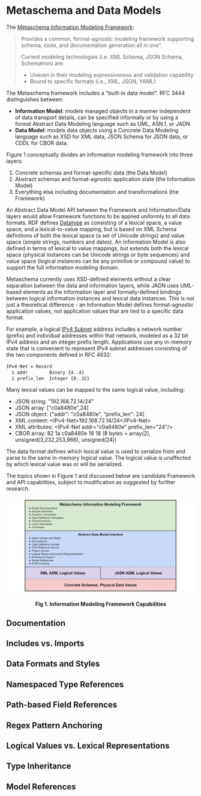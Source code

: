# Metaschema and Data Models

The [Metaschema Information Modeling Framework](https://pages.nist.gov/metaschema/):

> Provides a common, format-agnostic modeling framework supporting schema, code,
> and documentation generation all in one".
>
> Current modeling technologies (i.e. XML Schema, JSON Schema, Schematron) are:
> * Uneven in their modeling expressiveness and validation capability
> * Bound to specific formats (i.e., XML, JSON, YAML)

The Metaschema framework includes a "built-in data model". RFC 3444 distinguishes between:
* **Information Model**: models managed objects in a manner independent of data transport details,
can be specified informally or by using a formal Abstract Data Modeling language such as UML, ASN.1, or JADN
* **Data Model**: models data objects using a Concrete Data Modeling language such as XSD for XML data,
JSON Schema for JSON data, or CDDL for CBOR data.

Figure 1 conceptually divides an information modeling framework into three layers:
1. Concrete schemas and format-specific data (the Data Model)
2. Abstract schemas and format-agnostic application state (the Information Model)
3. Everything else including documentation and transformations (the Framework)

An Abstract Data Model API between the Framework and Information/Data layers would
allow Framework functions to be applied uniformly to all data formats.  RDF defines
[Datatype](https://www.w3.org/TR/rdf12-concepts/#section-Datatypes) as consisting of
a lexical space, a value space, and a lexical-to-value mapping, but is based on XML Schema
definitions of both the lexical space (a set of Unicode strings) and value space (simple
strings, numbers and dates). An Information Model is also defined in terms of lexical
to value mappings, but extends both the lexical space (physical instances can be
Unicode strings or byte sequences) and value space (logical instances can be any primitive
or compound value) to support the full information modeling domain.

Metaschema currently uses XSD-defined elements without a clear separation between
the data and information layers, while JADN uses UML-based elements as the information
layer and formally-defined bindings between logical information instances
and lexical data instances. This is not just a theoretical difference - an
Information Model defines format-agnostic application values, not application values
that are tied to a specific data format.

For example, a logical [IPv4 Subnet](https://www.rfc-editor.org/rfc/rfc4632.html#section-3.1)
address includes a network number (prefix) and individual addresses within that network,
modeled as a 32 bit IPv4 address and an integer prefix length. Applications use any in-memory state
that is convenient to represent IPv4 subnet addresses consisting of the two components defined
in RFC 4632:
```
IPv4-Net = Record
  1 addr        Binary {4..4}
  2 prefix_len  Integer {0..32}
```
Many lexical values can be mapped to the same logical value, including:
* JSON string: "192.168.72.14/24"
* JSON array: ["c0a8480e",24]
* JSON object: {"addr": "c0a8480e", "prefix_len": 24]
* XML content: \<IPv4-Net\>192.168.72.14/24\</IPv4-Net\>
* XML attributes: \<IPv4-Net addr="c0a8480e" prefix_len="24"/\>
* CBOR array: 82 1a c0a8480e 18 18 (8 bytes = array(2), unsigned(3,232,253,966), unsigned(24))

The data format defines which lexical value is used to serialize from and parse to the same in-memory
logical value. The logical value is unaffected by which lexical value was or will be serialized.

The topics shown in Figure 1 and discussed below are candidate Framework and API capabilities,
subject to modification as suggested by further research.

![Metaschema Framework Diagram](../../Images/metaschema-framework.jpg)
**<div align="center">Fig 1. Information Modeling Framework Capabilities</div>**

## Documentation

## Includes vs. Imports

## Data Formats and Styles

## Namespaced Type References

## Path-based Field References

## Regex Pattern Anchoring

## Logical Values vs. Lexical Representations

## Type Inheritance

## Model References